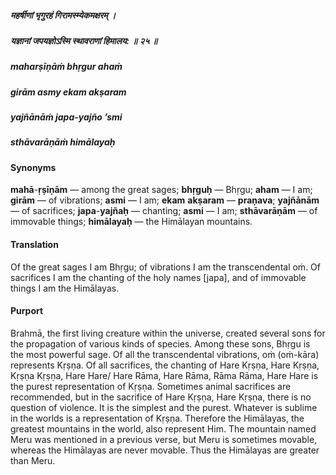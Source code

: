 ##### महर्षीणां भृगुरहं गिरामस्म्येकमक्षरम् ।
##### यज्ञानां जपयज्ञोऽस्मि स्थावराणां हिमालय: ॥ २५ ॥

##### maharṣīṇāṁ bhṛgur ahaṁ
##### girām asmy ekam akṣaram
##### yajñānāṁ japa-yajño ’smi
##### sthāvarāṇāṁ himālayaḥ

#### Synonyms

**mahā**-**ṛṣīṇām** — among the great sages; **bhṛguḥ** — Bhṛgu; **aham** — I am; **girām** — of vibrations; **asmi** — I am; **ekam** **akṣaram** — **praṇava**; **yajñānām** — of sacrifices; **japa**-**yajñaḥ** — chanting; **asmi** — I am; **sthāvarāṇām** — of immovable things; **himālayaḥ** — the Himālayan mountains.

#### Translation

Of the great sages I am Bhṛgu; of vibrations I am the transcendental oṁ. Of sacrifices I am the chanting of the holy names [japa], and of immovable things I am the Himālayas.

#### Purport

Brahmā, the first living creature within the universe, created several sons for the propagation of various kinds of species. Among these sons, Bhṛgu is the most powerful sage. Of all the transcendental vibrations, oṁ (oṁ-kāra) represents Kṛṣṇa. Of all sacrifices, the chanting of Hare Kṛṣṇa, Hare Kṛṣṇa, Kṛṣṇa Kṛṣṇa, Hare Hare/ Hare Rāma, Hare Rāma, Rāma Rāma, Hare Hare is the purest representation of Kṛṣṇa. Sometimes animal sacrifices are recommended, but in the sacrifice of Hare Kṛṣṇa, Hare Kṛṣṇa, there is no question of violence. It is the simplest and the purest. Whatever is sublime in the worlds is a representation of Kṛṣṇa. Therefore the Himālayas, the greatest mountains in the world, also represent Him. The mountain named Meru was mentioned in a previous verse, but Meru is sometimes movable, whereas the Himālayas are never movable. Thus the Himālayas are greater than Meru.